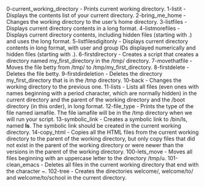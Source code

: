 0-current_working_directory - Prints current working directory.
1-listit - Displays the contents list of your current directory.
2-bring_me_home - Changes the working directory to the user’s home directory.
3-listfiles - Displays current directory contents in a long format.
4-listmorefiles - Displays current directory contents, including hidden files (starting with .) and uses the long format.
5-listfilesdigitonly - Displays current directory contents in long format, with user and group IDs displayed numerically and hidden files (starting with .).
6-firstdirectory - Creates a script that creates a directory named my_first_directory in the /tmp/ directory.
7-movethatfile - Moves the file betty from /tmp/ to /tmp/my_first_directory.
8-firstdelete - Deletes the file betty.
9-firstdirdeletion - Deletes the directory my_first_directory that is in the /tmp directory.
10-back - Changes the working directory to the previous one.
11-lists - Lists all files (even ones with names beginning with a period character, which are normally hidden) in the current directory and the parent of the working directory and the /boot directory (in this order), in long format.
12-file_type - Prints the type of the file named iamafile. The file iamafile will be in the /tmp directory when we will run your script.
13-symbolic_link - Creates a symbolic link to /bin/ls, named __ls__. The symbolic link should be created in the current working directory.
14-copy_html - Copies all the HTML files from the current working directory to the parent of the working directory, but only copy files that did not exist in the parent of the working directory or were newer than the versions in the parent of the working directory.
100-lets_move - Moves all files beginning with an uppercase letter to the directory /tmp/u.
101-clean_emacs - Deletes all files in the current working directory that end with the character ~.
102-tree - Creates the directories welcome/, welcome/to/ and welcome/to/school in the current directory.
